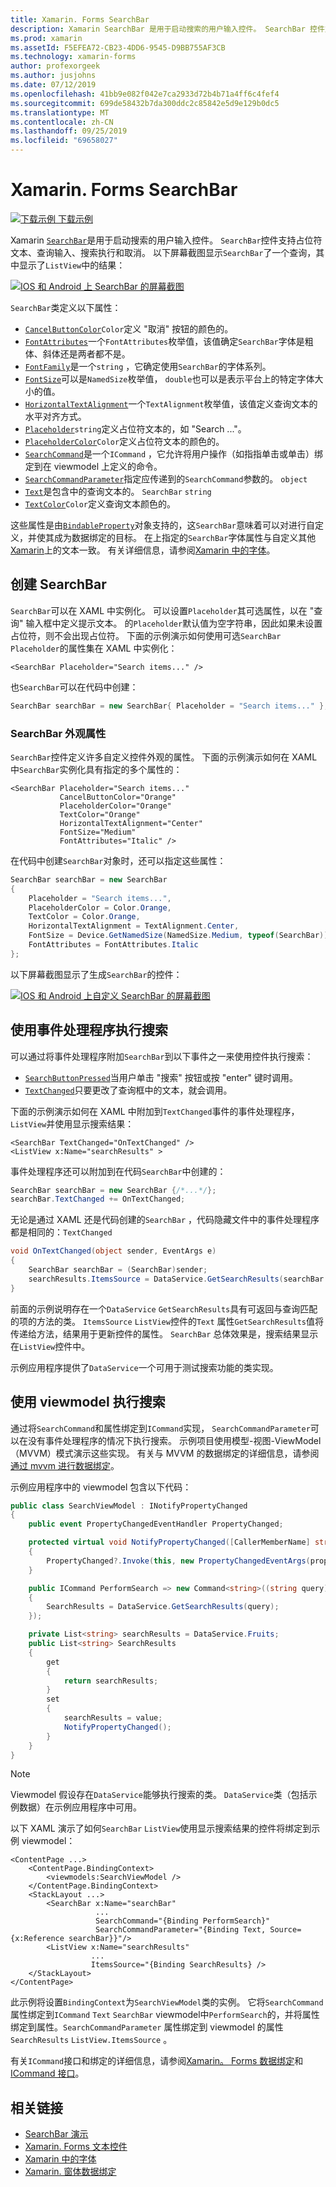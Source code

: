 ```yaml
---
title: Xamarin. Forms SearchBar
description: Xamarin SearchBar 是用于启动搜索的用户输入控件。 SearchBar 控件支持占位符文本、查询输入、执行和取消。 本文介绍如何使用 XAML 和代码中的 SearchBar。
ms.prod: xamarin
ms.assetId: F5EFEA72-CB23-4DD6-9545-D9BB755AF3CB
ms.technology: xamarin-forms
author: profexorgeek
ms.author: jusjohns
ms.date: 07/12/2019
ms.openlocfilehash: 41bb9e082f042e7ca2933d72b4b71a4ff6c4fef4
ms.sourcegitcommit: 699de58432b7da300ddc2c85842e5d9e129b0dc5
ms.translationtype: MT
ms.contentlocale: zh-CN
ms.lasthandoff: 09/25/2019
ms.locfileid: "69658027"
---
```

# <a name="xamarinforms-searchbar"></a>Xamarin. Forms SearchBar

[![下载示例](~/media/shared/download.png) 下载示例](https://docs.microsoft.com/samples/xamarin/xamarin-forms-samples/userinterface-searchbardemos/)

Xamarin [`SearchBar`](xref:Xamarin.Forms.SearchBar)是用于启动搜索的用户输入控件。 `SearchBar`控件支持占位符文本、查询输入、搜索执行和取消。 以下屏幕截图显示`SearchBar`了一个查询，其中显示了`ListView`中的结果：

[![IOS 和 Android 上 SearchBar 的屏幕截图](searchbar-images/device-searchbars-cropped.png "IOS 和 Android 上的 SearchBar")](searchbar-images/device-searchbars.png#lightbox "IOS 和 Android 上的 SearchBar")

`SearchBar`类定义以下属性：

* [`CancelButtonColor`](xref:Xamarin.Forms.SearchBar.CancelButtonColor)`Color`定义 "取消" 按钮的颜色的。
* [`FontAttributes`](xref:Xamarin.Forms.SearchBar.FontAttributes)一个`FontAttributes`枚举值，该值确定`SearchBar`字体是粗体、斜体还是两者都不是。
* [`FontFamily`](xref:Xamarin.Forms.SearchBar.FontFamily)是一个`string` ，它确定使用`SearchBar`的字体系列。
* [`FontSize`](xref:Xamarin.Forms.SearchBar.FontSize)可以是`NamedSize`枚举值， `double`也可以是表示平台上的特定字体大小的值。
* [`HorizontalTextAlignment`](xref:Xamarin.Forms.SearchBar.HorizontalTextAlignment)一个`TextAlignment`枚举值，该值定义查询文本的水平对齐方式。
* [`Placeholder`](xref:Xamarin.Forms.SearchBar.Placeholder)`string`定义占位符文本的，如 "Search ..."。
* [`PlaceholderColor`](xref:Xamarin.Forms.SearchBar.PlaceholderColor)`Color`定义占位符文本的颜色的。
* [`SearchCommand`](xref:Xamarin.Forms.SearchBar.SearchCommand)是一个`ICommand` ，它允许将用户操作（如指指单击或单击）绑定到在 viewmodel 上定义的命令。
* [`SearchCommandParameter`](xref:Xamarin.Forms.SearchBar.SearchCommandParameter)指定应传递到的`SearchCommand`参数的。 `object`
* [`Text`](xref:Xamarin.Forms.SearchBar.Text)是包含中的查询文本的。 `SearchBar` `string`
* [`TextColor`](xref:Xamarin.Forms.SearchBar.TextColor)`Color`定义查询文本颜色的。

这些属性是由[`BindableProperty`](xref:Xamarin.Forms.BindableProperty)对象支持的，这`SearchBar`意味着可以对进行自定义，并使其成为数据绑定的目标。 在上指定的`SearchBar`字体属性与自定义其他[Xamarin](~/xamarin-forms/user-interface/text/index.md)上的文本一致。 有关详细信息，请参阅[Xamarin 中的字体](~/xamarin-forms/user-interface/text/fonts.md)。

## <a name="create-a-searchbar"></a>创建 SearchBar

`SearchBar`可以在 XAML 中实例化。 可以设置`Placeholder`其可选属性，以在 "查询" 输入框中定义提示文本。 的`Placeholder`默认值为空字符串，因此如果未设置占位符，则不会出现占位符。 下面的示例演示如何使用可选`SearchBar` `Placeholder`的属性集在 XAML 中实例化：

```xaml
<SearchBar Placeholder="Search items..." />
```

也`SearchBar`可以在代码中创建：

```csharp
SearchBar searchBar = new SearchBar{ Placeholder = "Search items..." };
```

### <a name="searchbar-appearance-properties"></a>SearchBar 外观属性

`SearchBar`控件定义许多自定义控件外观的属性。 下面的示例演示如何在 XAML 中`SearchBar`实例化具有指定的多个属性的：

```xaml
<SearchBar Placeholder="Search items..."
           CancelButtonColor="Orange"
           PlaceholderColor="Orange"
           TextColor="Orange"
           HorizontalTextAlignment="Center"
           FontSize="Medium"
           FontAttributes="Italic" />
```

在代码中创建`SearchBar`对象时，还可以指定这些属性：

```csharp
SearchBar searchBar = new SearchBar
{
    Placeholder = "Search items...",
    PlaceholderColor = Color.Orange,
    TextColor = Color.Orange,
    HorizontalTextAlignment = TextAlignment.Center,
    FontSize = Device.GetNamedSize(NamedSize.Medium, typeof(SearchBar)),
    FontAttributes = FontAttributes.Italic
};
```

以下屏幕截图显示了生成`SearchBar`的控件：

[![IOS 和 Android 上自定义 SearchBar 的屏幕截图](searchbar-images/device-searchbars-styled-cropped.png "IOS 和 Android 上的自定义 SearchBar")](searchbar-images/device-searchbars-styled.png#lightbox "IOS 和 Android 上的自定义 SearchBar")

## <a name="perform-a-search-with-event-handlers"></a>使用事件处理程序执行搜索

可以通过将事件处理程序附加`SearchBar`到以下事件之一来使用控件执行搜索：

* [`SearchButtonPressed`](xref:Xamarin.Forms.SearchBar.SearchButtonPressed)当用户单击 "搜索" 按钮或按 "enter" 键时调用。
* [`TextChanged`](xref:Xamarin.Forms.SearchBar.TextChanged)只要更改了查询框中的文本，就会调用。

下面的示例演示如何在 XAML 中附加到`TextChanged`事件的事件处理程序， `ListView`并使用显示搜索结果：

```xaml
<SearchBar TextChanged="OnTextChanged" />
<ListView x:Name="searchResults" >
```

事件处理程序还可以附加到在代码`SearchBar`中创建的：

```csharp
SearchBar searchBar = new SearchBar {/*...*/};
searchBar.TextChanged += OnTextChanged;
```

无论是通过 XAML 还是代码创建的`SearchBar` ，代码隐藏文件中的事件处理程序都是相同的：`TextChanged`

```csharp
void OnTextChanged(object sender, EventArgs e)
{
    SearchBar searchBar = (SearchBar)sender;
    searchResults.ItemsSource = DataService.GetSearchResults(searchBar.Text);
}
```

前面的示例说明存在一个`DataService` `GetSearchResults`具有可返回与查询匹配的项的方法的类。 `ItemsSource` `ListView`控件的`Text` 属性`GetSearchResults`值将传递给方法，结果用于更新控件的属性。 `SearchBar` 总体效果是，搜索结果显示在`ListView`控件中。

示例应用程序提供了`DataService`一个可用于测试搜索功能的类实现。

## <a name="perform-a-search-using-a-viewmodel"></a>使用 viewmodel 执行搜索

通过将`SearchCommand`和属性绑定到`ICommand`实现， `SearchCommandParameter`可以在没有事件处理程序的情况下执行搜索。 示例项目使用模型-视图-ViewModel （MVVM）模式演示这些实现。 有关与 MVVM 的数据绑定的详细信息，请参阅[通过 mvvm 进行数据绑定](~/xamarin-forms/xaml/xaml-basics/data-bindings-to-mvvm.md)。

示例应用程序中的 viewmodel 包含以下代码：

```csharp
public class SearchViewModel : INotifyPropertyChanged
{
    public event PropertyChangedEventHandler PropertyChanged;

    protected virtual void NotifyPropertyChanged([CallerMemberName] string propertyName = "")
    {
        PropertyChanged?.Invoke(this, new PropertyChangedEventArgs(propertyName));
    }

    public ICommand PerformSearch => new Command<string>((string query) =>
    {
        SearchResults = DataService.GetSearchResults(query);
    });

    private List<string> searchResults = DataService.Fruits;
    public List<string> SearchResults
    {
        get
        {
            return searchResults;
        }
        set
        {
            searchResults = value;
            NotifyPropertyChanged();
        }
    }
}
```

> [!NOTE]
> Viewmodel 假设存在`DataService`能够执行搜索的类。 `DataService`类（包括示例数据）在示例应用程序中可用。

以下 XAML 演示了如何`SearchBar` `ListView`使用显示搜索结果的控件将绑定到示例 viewmodel：

```xaml
<ContentPage ...>
    <ContentPage.BindingContext>
        <viewmodels:SearchViewModel />
    </ContentPage.BindingContext>
    <StackLayout ...>
        <SearchBar x:Name="searchBar"
                   ...
                   SearchCommand="{Binding PerformSearch}"
                   SearchCommandParameter="{Binding Text, Source={x:Reference searchBar}}"/>
        <ListView x:Name="searchResults"
                  ...
                  ItemsSource="{Binding SearchResults} />
    </StackLayout>
</ContentPage>
```

此示例将设置`BindingContext`为`SearchViewModel`类的实例。 它将`SearchCommand`属性绑定到`ICommand` `Text` `SearchBar` viewmodel中`PerformSearch`的，并将属性绑定到属性。`SearchCommandParameter` 属性绑定到 viewmodel 的属性`SearchResults` `ListView.ItemsSource` 。

有关`ICommand`接口和绑定的详细信息，请参阅[Xamarin。 Forms 数据绑定](~/xamarin-forms/app-fundamentals/data-binding/index.md)和[ICommand 接口](~/xamarin-forms/app-fundamentals/data-binding/commanding.md)。

## <a name="related-links"></a>相关链接

* [SearchBar 演示](https://docs.microsoft.com/samples/xamarin/xamarin-forms-samples/userinterface-searchbardemos/)
* [Xamarin. Forms 文本控件](~/xamarin-forms/user-interface/text/index.md)
* [Xamarin 中的字体](~/xamarin-forms/user-interface/text/fonts.md)
* [Xamarin. 窗体数据绑定](~/xamarin-forms/app-fundamentals/data-binding/index.md)
